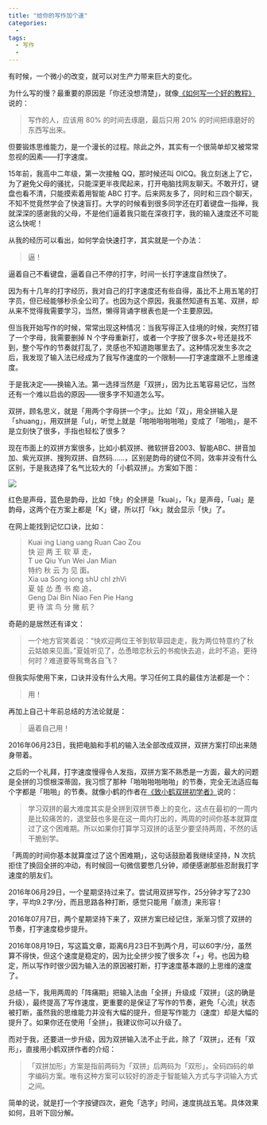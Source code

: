```yaml
---
title: "给你的写作加个速"
categories:
  - 
tags:
  - 写作
  - 
---
```


有时候，一个微小的改变，就可以对生产力带来巨大的变化。

为什么写的慢？最重要的原因是「你还没想清楚」，就像[《如何写一个好的教程》](http://h5.xinshengdaxue.com/live_audio.html?date=20160611)说的：

> 写作的人，应该用 80% 的时间去琢磨，最后只用 20% 的时间把琢磨好的东西写出来。  

但要锻炼思维能力，是一个漫长的过程。除此之外，其实有一个很简单却又被常常忽视的因素——打字速度。

15年前，我高中二年级，第一次接触 QQ，那时候还叫 OICQ。我立刻迷上了它，为了避免父母的骚扰，只能深更半夜爬起来，打开电脑找网友聊天。不敢开灯，键盘也看不清，只能摸索着用智能 ABC 打字。后来网友多了，同时和三四个聊天，不知不觉竟然学会了快速盲打。大学的时候看到很多同学还在盯着键盘一指禅，我就深深的感谢我的父母，不是他们逼着我只能在深夜打字，我的输入速度还不可能这么快呢！

从我的经历可以看出，如何学会快速打字，其实就是一个办法：

> 逼！

逼着自己不看键盘，逼着自己不停的打字，时间一长打字速度自然快了。

因为有十几年的打字经历，我对自己的打字速度还有些自得，虽比不上用五笔的打字员，但已经能够秒杀全公司了。也因为这个原因，我虽然知道有五笔、双拼，却从来不觉得我需要学习，当然，懒得背诵字根表也是一个主要原因。

但当我开始写作的时候，常常出现这种情况：当我写得正入佳境的时候，突然打错了一个字母，我需要删掉 N 个字母重新打，或者一个字按了很多次+号还是找不到，整个写作的节奏就打乱了，灵感也不知道跑哪里去了。这种情况发生多次之后，我发现了输入法已经成为了我写作速度的一个限制——打字速度跟不上思维速度。

于是我决定——换输入法。第一选择当然是「双拼」，因为比五笔容易记忆，当然还有一个难以启齿的原因——很多字不知道怎么写。

双拼，顾名思义，就是「用两个字母拼一个字」。比如「双」，用全拼输入是「shuang」，用双拼是「ul」，听觉上就是「啪啪啪啪啪啪」变成了「啪啪」，是不是立刻快了很多，手指也轻松了很多？

现在市面上的双拼方案很多，比如小鹤双拼、微软拼音2003、智能ABC、拼音加加、紫光双拼、搜狗双拼、自然码……，区别是韵母的键位不同，效率并没有什么区别，于是我选择了名气比较大的「小鹤双拼」。方案如下图：

![](http://www.flypy.com/images/hejp.png)

红色是声母，蓝色是韵母，比如「快」的全拼是「kuai」，「k」是声母，「uai」是韵母，这两个在方案上都是「K」键，所以打「kk」就会显示「快」了。

在网上能找到记忆口诀，比如：

> Kuai ing Liang uang Ruan Cao Zou  
> 快 迎 两 王 软 草 走，  
> T ue Qiu Yun Wei Jan Mian  
> 特约 秋 云 为 见 面。  
> Xia ua Song iong shU chI zhVi   
> 夏 娃 怂 恿 书 痴 追，  
> Geng Dai Bin Niao Fen Pie Hang  
> 更 待 滨 鸟 分 撇 航？  

奇葩的是居然还有译文：

> 一个地方官笑着说：“快欢迎两位王爷到软草园走走，我为两位特意约了秋云姑娘来见面。”夏娃听见了，怂恿暗恋秋云的书痴快去追，此时不追，更待何时？难道要等鸳鸯各自飞？

但我实际使用下来，口诀并没有什么大用。学习任何工具的最佳方法都是一个：

> 用！

再加上自己十年前总结的方法论就是：

> 逼着自己用！

2016年06月23日，我把电脑和手机的输入法全部改成双拼，双拼方案打印出来随身带着。

之后的一个礼拜，打字速度慢得令人发指，双拼方案不熟悉是一方面，最大的问题是全拼的习惯根深蒂固，我习惯了那种「啪啪啪啪啪啪」的节奏，完全无法适应每个字都是「啪啪」的节奏。就像小鹤的作者在[《致小鹤双拼初学者》](http://chinput.com/thread-43-1-1.html)说的：

> 学习双拼的最大难度其实是全拼到双拼节奏上的变化，这点在最初的一周内是比较痛苦的，退堂鼓也多是在这一周内打出的，两周的时间你基本就算度过了这个困难期。所以如果你打算学习双拼的话至少要坚持两周，不然的话干脆别学。

「两周的时间你基本就算度过了这个困难期」，这句话鼓励着我继续坚持，N 次抗拒住了换回全拼的冲动，有时候回一句微信要憋几分钟，顺便感谢那些忍耐我打字速度的朋友们。

2016年06月29日，一个星期坚持过来了。尝试用双拼写作，25分钟才写了230字，平均9.2字/分，而且思路各种打断，感觉只能用「崩溃」来形容！

2016年07月7日，两个星期坚持下来了，双拼方案已经记住，渐渐习惯了双拼的节奏，打字速度稳步提升。

2016年08月19日，写这篇文章，距离6月23日不到两个月，可以60字/分，虽然算不得快，但这个速度是稳定的，因为比全拼少按了很多次「+」号。也因为稳定，所以写作时很少因为输入法的原因被打断，打字速度基本跟的上思维的速度了。

总结一下，我用两周的「阵痛期」把输入法由「全拼」升级成「双拼」（这的确是升级），最终提高了写作速度，更重要的是保证了写作的节奏，避免「心流」状态被打断，虽然我的思维能力并没有大幅的提升，但是写作能力（速度）却是大幅的提升了。如果你还在使用「全拼」，我建议你可以升级了。

而对于我，还要进一步升级，因为双拼输入法不止于此，除了「双拼」，还有「双形」，直接用小鹤双拼作者的介绍：

> 「双拼加形」方案是指前两码为「双拼」后两码为「双形」，全码四码的单字编码方案。唯有这种方案可以较好的游走于智能输入方式与字词输入方式之间。

简单的说，就是打一个字按键四次，避免「选字」时间，速度挑战五笔。具体效果如何，且听下回分解。



